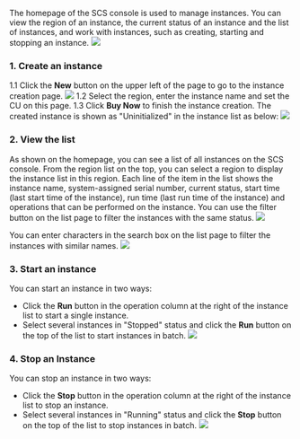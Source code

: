 The homepage of the SCS console is used to manage instances. You can view the region of an instance, the current status of an instance and the list of instances, and work with instances, such as creating, starting and stopping an instance.
![](https://main.qcloudimg.com/raw/dee75349833e4f7cf92cc1fb06f73f6b.png)
### 1. Create an instance
1.1 Click the **New** button on the upper left of the page to go to the instance creation page.
![](https://main.qcloudimg.com/raw/d9c325ef5fd08fd79c11ea936a92e6bf.png)
1.2 Select the region, enter the instance name and set the CU on this page.
1.3 Click **Buy Now** to finish the instance creation. The created instance is shown as "Uninitialized" in the instance list as below:
![](https://main.qcloudimg.com/raw/8dcc62aefb40a59fa6d8b2456333d6d2.png)

### 2. View the list
As shown on the homepage, you can see a list of all instances on the SCS console. From the region list on the top, you can select a region to display the instance list in this region. Each line of the item in the list shows the instance name, system-assigned serial number, current status, start time (last start time of the instance), run time (last run time of the instance) and operations that can be performed on the instance.
You can use the filter button on the list page to filter the instances with the same status.
![](https://main.qcloudimg.com/raw/cf0be95bab7e961da32978b29d02bff9.png)

You can enter characters in the search box on the list page to filter the instances with similar names.
![](https://main.qcloudimg.com/raw/3d9f82240206d2692a448dff122b95f1.png)

### 3. Start an instance
You can start an instance in two ways:
- Click the **Run** button in the operation column at the right of the instance list to start a single instance.
- Select several instances in "Stopped" status and click the **Run** button on the top of the list to start instances in batch.
![](https://main.qcloudimg.com/raw/a95276f9a3854582843faedcd80b5db5.png)

### 4. Stop an Instance
You can stop an instance in two ways:
- Click the **Stop** button in the operation column at the right of the instance list to stop an instance.
- Select several instances in "Running" status and click the **Stop** button on the top of the list to stop instances in batch.
![](https://main.qcloudimg.com/raw/2d9d9a5b04cf573b13ce0fe8d644b5dc.png)


